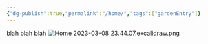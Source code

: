 ```yaml
---
{"dg-publish":true,"permalink":"/home/","tags":["gardenEntry"]}
---
```



blah blah blah
![Home 2023-03-08 23.44.07.excalidraw.png](/img/user/Excalidraw/Home%202023-03-08%2023.44.07.excalidraw.png)
